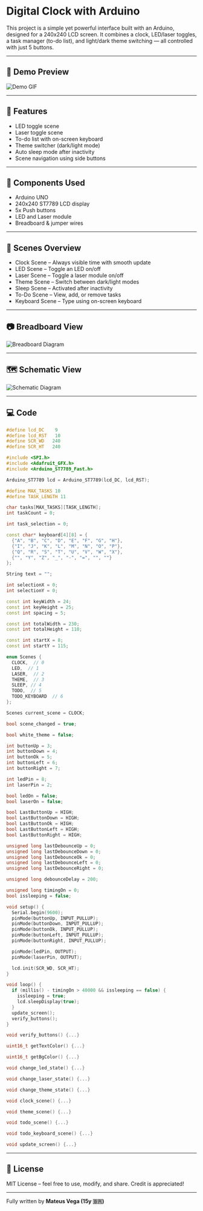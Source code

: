 # Digital Clock with Arduino

This project is a simple yet powerful interface built with an Arduino, designed for a 240x240 LCD screen. It combines a clock, LED/laser toggles, a task manager (to-do list), and light/dark theme switching — all controlled with just 5 buttons.

---

## 📸 Demo Preview

![Demo GIF](demo.gif)

---

## 🧠 Features

- LED toggle scene
- Laser toggle scene
- To-do list with on-screen keyboard
- Theme switcher (dark/light mode)
- Auto sleep mode after inactivity
- Scene navigation using side buttons
  
---

## 🧰 Components Used

- Arduino UNO
- 240x240 ST7789 LCD display
- 5x Push buttons
- LED and Laser module
- Breadboard & jumper wires

---

## 🎨 Scenes Overview

- Clock Scene – Always visible time with smooth update
- LED Scene – Toggle an LED on/off
- Laser Scene – Toggle a laser module on/off
- Theme Scene – Switch between dark/light modes
- Sleep Scene – Activated after inactivity
- To-Do Scene – View, add, or remove tasks
- Keyboard Scene – Type using on-screen keyboard

---

## 📷 Breadboard View

![Breadboard Diagram](breadboard.png)

---

## 🗺️ Schematic View

![Schematic Diagram](schematic.png)

---

## 💻 Code

```cpp
#define lcd_DC    9
#define lcd_RST   10 
#define SCR_WD   240
#define SCR_HT   240

#include <SPI.h>
#include <Adafruit_GFX.h>
#include <Arduino_ST7789_Fast.h>

Arduino_ST7789 lcd = Arduino_ST7789(lcd_DC, lcd_RST);

#define MAX_TASKS 10
#define TASK_LENGTH 11

char tasks[MAX_TASKS][TASK_LENGTH];
int taskCount = 0;

int task_selection = 0;

const char* keyboard[4][8] = {
  {"A", "B", "C", "D", "E", "F", "G", "H"},
  {"I", "J", "K", "L", "M", "N", "O", "P"},
  {"Q", "R", "S", "T", "U", "V", "W", "X"},
  {"", "Y", "Z", "_", "-", "=", "", ""}
};

String text = "";

int selectionX = 0;
int selectionY = 0;

const int keyWidth = 24;
const int keyHeight = 25;
const int spacing = 5;

const int totalWidth = 230;
const int totalHeight = 110;

const int startX = 8;
const int startY = 115;

enum Scenes {
  CLOCK,  // 0
  LED,  // 1
  LASER,  // 2
  THEME,  // 3
  SLEEP, // 4
  TODO,  // 5
  TODO_KEYBOARD  // 6
};

Scenes current_scene = CLOCK;

bool scene_changed = true;

bool white_theme = false;

int buttonUp = 3;
int buttonDown = 4;
int buttonOk = 5;
int buttonLeft = 6;
int buttonRight = 7;

int ledPin = 8;
int laserPin = 2;

bool ledOn = false;
bool laserOn = false;

bool LastButtonUp = HIGH;
bool LastButtonDown = HIGH;
bool LastButtonOk = HIGH;
bool LastButtonLeft = HIGH; 
bool LastButtonRight = HIGH;

unsigned long lastDebounceUp = 0;
unsigned long lastDebounceDown = 0;
unsigned long lastDebounceOk = 0;
unsigned long lastDebounceLeft = 0;
unsigned long lastDebounceRight = 0;

unsigned long debounceDelay = 200;

unsigned long timingOn = 0;
bool issleeping = false;

void setup() {
  Serial.begin(9600);
  pinMode(buttonUp, INPUT_PULLUP);
  pinMode(buttonDown, INPUT_PULLUP);
  pinMode(buttonOk, INPUT_PULLUP);
  pinMode(buttonLeft, INPUT_PULLUP);
  pinMode(buttonRight, INPUT_PULLUP);

  pinMode(ledPin, OUTPUT);
  pinMode(laserPin, OUTPUT);

  lcd.init(SCR_WD, SCR_HT);
}

void loop() {
  if (millis() - timingOn > 40000 && issleeping == false) {
    issleeping = true;
    lcd.sleepDisplay(true);
  }
  update_screen();
  verify_buttons();
}

void verify_buttons() {...}

uint16_t getTextColor() {...}

uint16_t getBgColor() {...}

void change_led_state() {...}

void change_laser_state() {...}

void change_theme_state() {...}

void clock_scene() {...}

void theme_scene() {...}

void todo_scene() {...}

void todo_keyboard_scene() {...}

void update_screen() {...}
```
---

## 📜 License

MIT License – feel free to use, modify, and share. Credit is appreciated!

---

Fully written by **Mateus Vega (15y 🇧🇷)**
